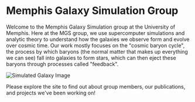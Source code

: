 # Memphis Galaxy Simulation Group

Welcome to the Memphis Galaxy Simulation group at the University of Memphis.
Here at the MGS group, we use supercomputer simulations and analytic theory to
understand how the galaxies we observe form and evolve over cosmic time.  Our
work mostly focuses on the "cosmic baryon cycle", the process by which baryons
(the normal matter that makes up everything we can see) fall into galaxies to
form stars, which can then eject these baryons through processes called
"feedback".

![Simulated Galaxy Image](img/g27491.png)

Please explore the site to find out about group members, our publications, and
projects we've been working on!
